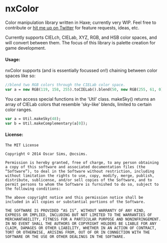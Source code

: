 nxColor
=======

Color manipulation library written in Haxe; currently very WIP. Feel free to contribute or [hit me up on Twitter](http://twitter.com/ocsims) for feature requests, ideas, etc.

Currently supports CIELch, CIELab, XYZ, RGB, and HSB color spaces, and will convert between them.
The focus of this library is palette creation for game development.

#### Usage:

nxColor supports (and is essentially focussed on!) chaining between color spaces like so:
````haxe
//blend two RGB colors through the CIELab color space.
var a = new RGB(119, 158, 255).toCIELab().blend(50, new RGB(255, 61, 0).toCIELab());
````

You can access special functions in the 'Util' class.
makeSky() returns an array of CIELab colors that resemble 'sky-like' blends, limited to certain color ranges.
````haxe
var a = Util.makeSky(48);
var b = Util.makeComplementary(a[0]);
````

#### License:
````
The MIT License

Copyright © 2014 Oscar Sims, @ocsims.

Permission is hereby granted, free of charge, to any person obtaining a copy of this software and associated documentation files (the “Software”), to deal in the Software without restriction, including without limitation the rights to use, copy, modify, merge, publish, distribute, sublicense, and/or sell copies of the Software, and to permit persons to whom the Software is furnished to do so, subject to the following conditions:

The above copyright notice and this permission notice shall be included in all copies or substantial portions of the Software.

THE SOFTWARE IS PROVIDED “AS IS”, WITHOUT WARRANTY OF ANY KIND, EXPRESS OR IMPLIED, INCLUDING BUT NOT LIMITED TO THE WARRANTIES OF MERCHANTABILITY, FITNESS FOR A PARTICULAR PURPOSE AND NONINFRINGEMENT. IN NO EVENT SHALL THE AUTHORS OR COPYRIGHT HOLDERS BE LIABLE FOR ANY CLAIM, DAMAGES OR OTHER LIABILITY, WHETHER IN AN ACTION OF CONTRACT, TORT OR OTHERWISE, ARISING FROM, OUT OF OR IN CONNECTION WITH THE SOFTWARE OR THE USE OR OTHER DEALINGS IN THE SOFTWARE.
````


